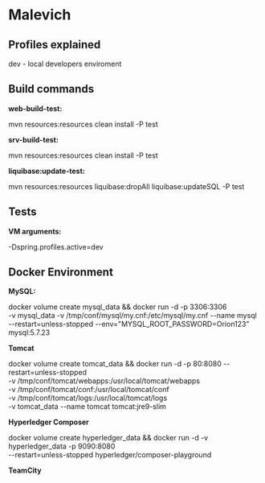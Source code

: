 # Malevich

## Profiles explained

dev - local developers enviroment


## Build commands

**web-build-test:** 

mvn resources:resources clean install -P test

**srv-build-test:** 

mvn resources:resources clean install -P test

**liquibase:update-test:** 

mvn resources:resources liquibase:dropAll liquibase:updateSQL -P test

## Tests

**VM arguments:**

-Dspring.profiles.active=dev


## Docker Environment

**MySQL:** 

docker volume create mysql_data && docker run -d -p 3306:3306 \
-v mysql_data -v /tmp/conf/mysql/my.cnf:/etc/mysql/my.cnf --name mysql \
--restart=unless-stopped --env="MYSQL_ROOT_PASSWORD=Orion123" mysql:5.7.23

**Tomcat**

docker volume create tomcat_data && docker run -d -p 80:8080 --restart=unless-stopped \
-v /tmp/conf/tomcat/webapps:/usr/local/tomcat/webapps \
-v /tmp/conf/tomcat/conf:/usr/local/tomcat/conf \
-v /tmp/conf/tomcat/logs:/usr/local/tomcat/logs \
-v tomcat_data --name tomcat tomcat:jre9-slim

**Hyperledger Composer**

docker volume create hyperledger_data && docker run -d -v hyperledger_data -p 9090:8080 \
--restart=unless-stopped hyperledger/composer-playground


**TeamCity**
